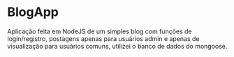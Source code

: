 # BlogApp
Aplicação feita em NodeJS de um simples blog com funções de login/registro, postagens apenas para usuários admin e apenas de visualização para usuários comuns, utilizei o banco de dados do mongoose.

